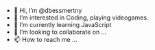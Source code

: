 - 👋 Hi, I’m @dbessmertny
- 👀 I’m interested in Coding, playing videogames.
- 🌱 I’m currently learning JavaScript
- 💞️ I’m looking to collaborate on ...
- 📫 How to reach me ...

<!---
dbessmertny/dbessmertny is a ✨ special ✨ repository because its `README.md` (this file) appears on your GitHub profile.
You can click the Preview link to take a look at your changes.
--->
